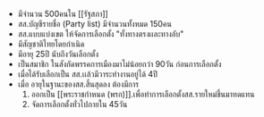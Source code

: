 - มีจำนวน 500คนใน [[รัฐสภา]]
- สส.บัญชีรายชื่อ (Party list) มีจำนวนทั้งหมด 150คน
- สส.แบบแบ่งเขต ให้จัดการเลือกตั้ง "ทั้งทางตรงเเละทางลับ"
- มีสัญชาติไทยโดยกำเนิด
- มีอายุ 25ปี นับถึงวันเลือกตั้ง
- เป็นสมาชิก ในสังกัดพรรคการเมืองมาไม่น้อยกว่า 90วัน ก่อนการเลือกตั้ง
- เมื่อได้รับเลือกเป็น สส.เเล้วมีวาระทำงานอยู่ได้ 4ปี
- เมื่อ อายุในฐานะของสส.สิ้นสุดลง ต้องมีการ
	1. ออกเป็น [[พระราชกำหนด (พรก)]].เพื่อทำการเลือกตั้งสส.รายใหม่ขึ้นมาทดแทน
	2. จัดการเลือกตั้งทั่วไปภายใน 45วัน 